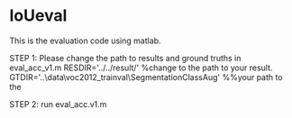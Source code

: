 # IoUeval
This is the evaluation code using matlab.

STEP 1:
Please change the path to results and ground truths in eval_acc_v1.m
RESDIR='../../result/' %change to the path to your result.
GTDIR='..\data\voc2012_trainval\SegmentationClassAug\' %%your path to the 

STEP 2:
run eval_acc.v1.m
